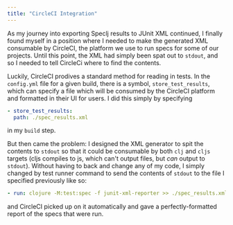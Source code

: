 ```yaml
---
title: "CircleCI Integration"
---
```


As my journey into exporting Speclj results to JUnit XML continued, I finally found myself in a position where I needed to make the generated XML consumable by CircleCI, the platform we use to run specs for some of our projects. Until this point, the XML had simply been spat out to `stdout`, and so I needed to tell CircleCi where to find the contents.

Luckily, CircleCI prodives a standard method for reading in tests. In the `config.yml` file for a given build, there is a symbol, `store_test_results`, which can specify a file which will be consumed by the CircleCI platform and formatted in their UI for users. I did this simply by specifying 

```yml
- store_test_results:
  path: ./spec_results.xml
```

in my `build` step.

But then came the problem: I designed the XML generator to spit the contents to `stdout` so that it could be consumable by both `clj` and `cljs` targets (cljs compiles to js, which can't output files, but *can* output to `stdout`). Without having to back and change any of my code, I simply changed by test runner command to send the contents of `stdout` to the file I specified previously like so:

```yml
- run: clojure -M:test:spec -f junit-xml-reporter >> ./spec_results.xml
```

and CircleCI picked up on it automatically and gave a perfectly-formatted report of the specs that were run.